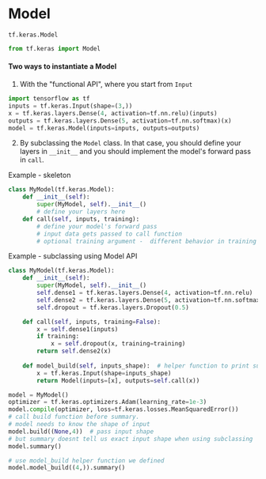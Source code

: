 # Model

```tf.keras.Model```

```python
from tf.keras import Model
```

#### Two ways to instantiate a Model


1. With the "functional API", where you start from ```Input```

``` python
import tensorflow as tf
inputs = tf.keras.Input(shape=(3,))
x = tf.keras.layers.Dense(4, activation=tf.nn.relu)(inputs)
outputs = tf.keras.layers.Dense(5, activation=tf.nn.softmax)(x)
model = tf.keras.Model(inputs=inputs, outputs=outputs)
```

2. By subclassing the ```Model``` class. In that case, you should define your layers in ```__init__``` and you should implement the model's forward pass in ```call```.

Example - skeleton 
``` python
class MyModel(tf.keras.Model):
    def __init__(self):
        super(MyModel, self).__init__()
        # define your layers here
    def call(self, inputs, training):
        # define your model's forward pass
        # input data gets passed to call function
        # optional training argument -  different behavior in training and inference
```

Example - subclassing using Model API

``` python
class MyModel(tf.keras.Model):
    def __init__(self):
        super(MyModel, self).__init__()
        self.dense1 = tf.keras.layers.Dense(4, activation=tf.nn.relu)
        self.dense2 = tf.keras.layers.Dense(5, activation=tf.nn.softmax)
        self.dropout = tf.keras.layers.Dropout(0.5)

    def call(self, inputs, training=False):
        x = self.dense1(inputs)
        if training:
            x = self.dropout(x, training=training)
        return self.dense2(x)
    
    def model_build(self, inputs_shape):  # helper function to print summary
        x = tf.keras.Input(shape=inputs_shape)
        return Model(inputs=[x], outputs=self.call(x))

model = MyModel()
optimizer = tf.keras.optimizers.Adam(learning_rate=1e-3)
model.compile(optimizer, loss=tf.keras.losses.MeanSquaredError())
# call build function before summary.
# model needs to know the shape of input 
model.build((None,4))  # pass input shape
# but summary doesnt tell us exact input shape when using subclassing
model.summary()

# use model_build helper function we defined
model.model_build((4,)).summary()
```

``` python
```
``` python
```
``` python
```

